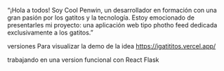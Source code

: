 “¡Hola a todos! Soy Cool Penwin, un desarrollador en formación con una gran pasión por los gatitos y la tecnología.
 Estoy emocionado de presentarles mi proyecto: una aplicación web tipo photho feed dedicada exclusivamente a los gatitos.”


versiones  Para visualizar la demo de la idea
https://igatititos.vercel.app/

trabajando en una version  funcional con React Flask
